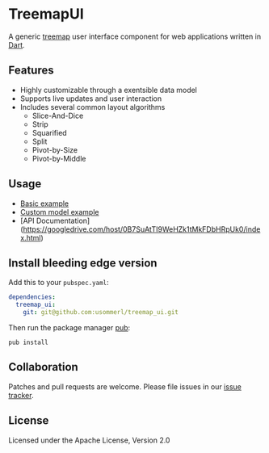 TreemapUI
=========

A generic [treemap][] user interface component for web applications written in [Dart][].

Features
--------
- Highly customizable through a exentsible data model
- Supports live updates and user interaction 
- Includes several common layout algorithms
    - Slice-And-Dice
    - Strip
    - Squarified
    - Split
    - Pivot-by-Size
    - Pivot-by-Middle

Usage
-----
- [Basic example](/doc/basic_example.md)
- [Custom model example](/doc/custom_model_example.md)
- [API Documentation] (https://googledrive.com/host/0B7SuAtTI9WeHZk1tMkFDbHRpUk0/index.html)

Install bleeding edge version
-----------------------------

Add this to your `pubspec.yaml`:

```yaml
dependencies:
  treemap_ui:
    git: git@github.com:usommerl/treemap_ui.git
```

Then run the package manager [pub][]:

    pub install

Collaboration
-------------
Patches and pull requests are welcome. Please file issues in our [issue tracker][].

License
-------
Licensed under the Apache License, Version 2.0


[issue tracker]: https://github.com/usommerl/treemap_ui/issues
[treemap]: http://en.wikipedia.org/wiki/Treemapping
[TreemapUI]: https://github.com/usommerl/treemap_ui/
[Dart]: http://www.dartlang.org/
[pub]: http://www.dartlang.org/docs/pub-package-manager/

